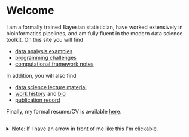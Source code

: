 
# Welcome

I am a formally trained Bayesian statistician,
have worked extensively in bioinformatics pipelines,
and am fully fluent in the modern data science toolkit.
On this site you will find
- [data analysis examples](https://github.com/pointOfive/Home/tree/master/Analysis#data-analysis-with-python)
- [programming challenges](https://github.com/pointOfive/Examples/tree/master/Code#coding)
- [computational framework notes](https://github.com/pointOfive/Examples/tree/master/Compute#computing)

In addition, you will also find
- [data science lecture material](https://github.com/pointOfive/Examples/tree/master/Lectures#lecture-material)
- [work history](https://github.com/pointOfive/Examples/tree/master/Experience#work-experience) and [bio](https://github.com/pointOfive/Examples/tree/master/Bio#about)
- [publication record](https://github.com/pointOfive/Examples/tree/master/Publications#publications)

Finally, my formal resume/CV is available [here](SchwartzCV.pdf). 

##  


<details>
<summary>
Note: If I have an arrow in front of me like this I'm clickable.
</summary>

<br>

I expand to reveal further information.
</details>


